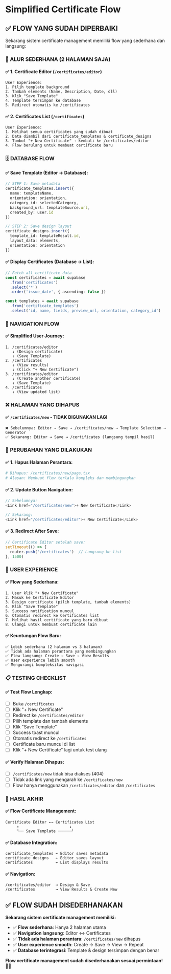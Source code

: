 # Simplified Certificate Flow

## ✅ **FLOW YANG SUDAH DIPERBAIKI**

Sekarang sistem certificate management memiliki flow yang sederhana dan langsung:

### **🔄 ALUR SEDERHANA (2 HALAMAN SAJA)**

#### **✅ 1. Certificate Editor (`/certificates/editor`)**
```
User Experience:
1. Pilih template background
2. Tambah elements (Name, Description, Date, dll)
3. Klik "Save Template"
4. Template tersimpan ke database
5. Redirect otomatis ke /certificates
```

#### **✅ 2. Certificates List (`/certificates`)**
```
User Experience:
1. Melihat semua certificates yang sudah dibuat
2. Data diambil dari certificate_templates & certificate_designs
3. Tombol "+ New Certificate" → kembali ke /certificates/editor
4. Flow berulang untuk membuat certificate baru
```

### **🗄️ DATABASE FLOW**

#### **✅ Save Template (Editor → Database):**
```typescript
// STEP 1: Save metadata
certificate_templates.insert({
  name: templateName,
  orientation: orientation,
  category_id: selectedCategory,
  background_url: templateSource.url,
  created_by: user.id
})

// STEP 2: Save design layout  
certificate_designs.insert({
  template_id: templateResult.id,
  layout_data: elements,
  orientation: orientation
})
```

#### **✅ Display Certificates (Database → List):**
```typescript
// Fetch all certificate data
const certificates = await supabase
  .from('certificates')
  .select('*')
  .order('issue_date', { ascending: false })

const templates = await supabase
  .from('certificate_templates')
  .select('id, name, fields, preview_url, orientation, category_id')
```

### **🎯 NAVIGATION FLOW**

#### **✅ Simplified User Journey:**
```
1. /certificates/editor
   ↓ (Design certificate)
   ↓ (Save Template)
2. /certificates
   ↓ (View results)
   ↓ (Click "+ New Certificate")
3. /certificates/editor
   ↓ (Create another certificate)
   ↓ (Save Template)
4. /certificates
   ↓ (View updated list)
```

### **❌ HALAMAN YANG DIHAPUS**

#### **✅ `/certificates/new` - TIDAK DIGUNAKAN LAGI**
```
❌ Sebelumnya: Editor → Save → /certificates/new → Template Selection → Generator
✅ Sekarang: Editor → Save → /certificates (langsung tampil hasil)
```

### **🔧 PERUBAHAN YANG DILAKUKAN**

#### **✅ 1. Hapus Halaman Perantara:**
```bash
# Dihapus: /certificates/new/page.tsx
# Alasan: Membuat flow terlalu kompleks dan membingungkan
```

#### **✅ 2. Update Button Navigation:**
```typescript
// Sebelumnya:
<Link href="/certificates/new">+ New Certificate</Link>

// Sekarang:
<Link href="/certificates/editor">+ New Certificate</Link>
```

#### **✅ 3. Redirect After Save:**
```typescript
// Certificate Editor setelah save:
setTimeout(() => {
  router.push('/certificates')  // Langsung ke list
}, 1500)
```

### **🎨 USER EXPERIENCE**

#### **✅ Flow yang Sederhana:**
```
1. User klik "+ New Certificate"
2. Masuk ke Certificate Editor
3. Design certificate (pilih template, tambah elements)
4. Klik "Save Template"
5. Success notification muncul
6. Otomatis redirect ke Certificates list
7. Melihat hasil certificate yang baru dibuat
8. Ulangi untuk membuat certificate lain
```

#### **✅ Keuntungan Flow Baru:**
```
✅ Lebih sederhana (2 halaman vs 3 halaman)
✅ Tidak ada halaman perantara yang membingungkan
✅ Flow langsung: Create → Save → View Results
✅ User experience lebih smooth
✅ Mengurangi kompleksitas navigasi
```

### **📋 TESTING CHECKLIST**

#### **✅ Test Flow Lengkap:**
- [ ] Buka `/certificates`
- [ ] Klik "+ New Certificate"
- [ ] Redirect ke `/certificates/editor`
- [ ] Pilih template dan tambah elements
- [ ] Klik "Save Template"
- [ ] Success toast muncul
- [ ] Otomatis redirect ke `/certificates`
- [ ] Certificate baru muncul di list
- [ ] Klik "+ New Certificate" lagi untuk test ulang

#### **✅ Verify Halaman Dihapus:**
- [ ] `/certificates/new` tidak bisa diakses (404)
- [ ] Tidak ada link yang mengarah ke `/certificates/new`
- [ ] Flow hanya menggunakan `/certificates/editor` dan `/certificates`

### **🚀 HASIL AKHIR**

#### **✅ Flow Certificate Management:**
```
Certificate Editor ←→ Certificates List
     ↑                      ↓
     └── Save Template ──────┘
```

#### **✅ Database Integration:**
```
certificate_templates ← Editor saves metadata
certificate_designs   ← Editor saves layout
certificates          ← List displays results
```

#### **✅ Navigation:**
```
/certificates/editor  → Design & Save
/certificates         → View Results & Create New
```

## ✅ **FLOW SUDAH DISEDERHANAKAN**

**Sekarang sistem certificate management memiliki:**

- ✅ **Flow sederhana**: Hanya 2 halaman utama
- ✅ **Navigation langsung**: Editor ↔ Certificates
- ✅ **Tidak ada halaman perantara**: `/certificates/new` dihapus
- ✅ **User experience smooth**: Create → Save → View → Repeat
- ✅ **Database terintegrasi**: Template & design tersimpan dengan benar

**Flow certificate management sudah disederhanakan sesuai permintaan!** 🚀✅
